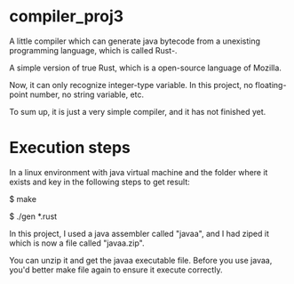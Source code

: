# compiler_proj3

A little compiler which can generate java bytecode from a unexisting programming language, which is called Rust-.

A simple version of true Rust, which is a open-source language of Mozilla.

Now, it can only recognize integer-type variable. In this project, no floating-point number, no string variable, etc.

To sum up, it is just a very simple compiler, and it has not finished yet.

# Execution steps

In a linux environment with java virtual machine and the folder where it exists and key in the following steps to get result:

$ make

$ ./gen *.rust

In this project, I used a java assembler called "javaa", and I had ziped it which is now a file called "javaa.zip".

You can unzip it and get the javaa executable file. Before you use javaa, you'd better make file again to ensure it execute correctly.
